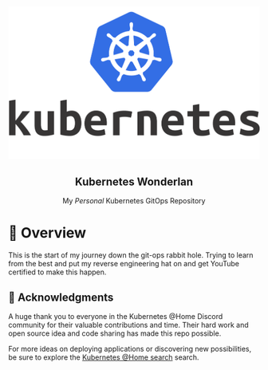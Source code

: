 <div align="center">

<img src="./docs/assets/kubernetes.png" alt="Kubernetes">

## Kubernetes Wonderlan

My _Personal_ Kubernetes GitOps Repository

</div>

# 🍼 Overview

This is the start of my journey down the git-ops rabbit hole. Trying to learn from the best and put my reverse engineering hat on and get YouTube certified to make this happen.

## 🤝 Acknowledgments

A huge thank you to everyone in the Kubernetes @Home Discord community for their valuable contributions and time. Their hard work and open source idea and code sharing has made this repo possible.

For more ideas on deploying applications or discovering new possibilities, be sure to explore the [Kubernetes @Home search](https://nanne.dev/k8s-at-home-search/) search.
